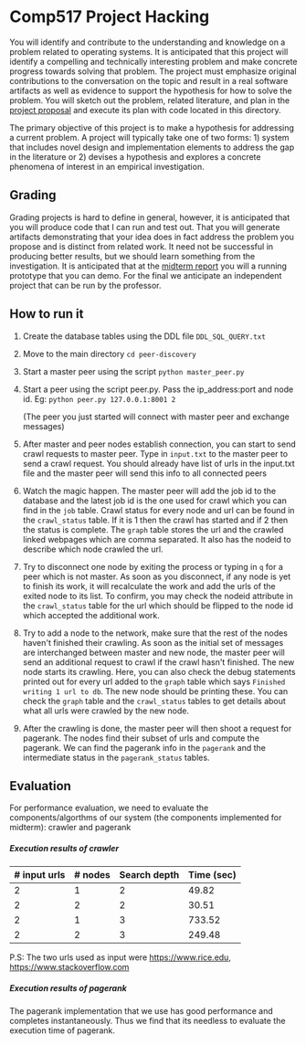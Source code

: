 # Comp517 Project Hacking

You will identify and contribute to the understanding and
knowledge on a problem related to operating systems. It is
anticipated that this project will identify a compelling and
technically interesting problem and make concrete progress
towards solving that problem. The project must emphasize
original contributions to the conversation on the topic and
result in a real software artifacts as well as evidence to
support the hypothesis for how to solve the problem. You
will sketch out the problem, related literature, and plan in
the [project proposal](../proposal/README.md) and execute
its plan with code located in this directory. 

The primary objective of this project is to make a
hypothesis for addressing a current problem. A project will
typically take one of two forms: 1) system that includes
novel design and implementation elements to address the gap
in the literature or 2) devises a hypothesis and explores a
concrete phenomena of interest in an empirical
investigation. 

## Grading

Grading projects is hard to define in general, however, it
is anticipated that you will produce code that I can run and
test out. That you will generate artifacts demonstrating
that your idea does in fact address the problem you propose
and is distinct from related work. It need not be successful
in producing better results, but we should learn something
from the investigation. It is anticipated that at the
[midterm report](../midterm/README.md) you will a running
prototype that you can demo. For the final we anticipate an
independent project that can be run by the professor.


## How to run it

1. Create the database tables using the DDL file 
`DDL_SQL_QUERY.txt`

2. Move to the main directory
`cd peer-discovery`

3. Start a master peer using the script
`python master_peer.py`

4. Start a peer using the script peer.py. Pass the ip_address:port and node id. Eg: 
`python peer.py 127.0.0.1:8001 2`

    (The peer you just started will connect with master peer and exchange messages)

5. After master and peer nodes establish connection, you can start to send crawl requests to master peer. Type in
`input.txt`
    to the master peer to send a crawl request. You should already have list of urls in the input.txt file and the master peer will send this info to all connected peers
    
6. Watch the magic happen. The master peer will add the job id to the database and the latest job id is the one used for crawl which you can find in the `job` table. Crawl status for every node and url can be found in the `crawl_status` table. If it is 1 then the crawl has started and if 2 then the status is complete. The `graph` table stores the url and the crawled linked webpages which are comma separated. It also has the nodeid to describe which node crawled the url.

7. Try to disconnect one node by exiting the process or typing in `q` for a peer which is not master. As soon as you disconnect, if any node is yet to finish its work, it will recalculate the work and add the urls of the exited node to its list. To confirm, you may check the nodeid attribute in the `crawl_status` table for the url which should be flipped to the node id which accepted the additional work. 


8. Try to add a node to the network, make sure that the rest of the nodes haven't finished their crawling. As soon as the initial set of messages are interchanged between master and new node, the master peer will send an additional request to crawl if the crawl hasn't finished. The new node starts its crawling. Here, you can also check the debug statements printed out for every url added to the `graph` table which says `Finished writing 1 url to db`. The new node should be printing these. You can check the `graph` table and the `crawl_status` tables to get details about what all urls were crawled by the new node.
 
9. After the crawling is done, the master peer will then shoot a request for pagerank. The nodes find their subset of urls and compute the pagerank. We can find the pagerank info in the `pagerank` and the intermediate status in the `pagerank_status` tables.

## Evaluation
For performance evaluation, we need to evaluate the components/algorthms of our system (the components implemented for midterm): crawler and pagerank

##### Execution results of crawler

| # input urls | # nodes | Search depth | Time (sec) |
|--------------|---------|--------------|------------|
| 2            | 1       | 2            | 49.82      |
| 2            | 2       | 2            | 30.51      |
| 2            | 1       | 3            | 733.52     |
| 2            | 2       | 3            | 249.48     |

P.S: The two urls used as input were https://www.rice.edu, https://www.stackoverflow.com


##### Execution results of pagerank
The pagerank implementation that we use has good performance and completes instantaneously. Thus we find that its needless to evaluate the execution time of pagerank.
